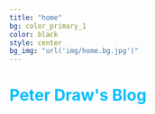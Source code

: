 ```yaml
---
title: "home"
bg: color_primary_1
color: black
style: center
bg_img: "url('img/home.bg.jpg')"
---
```


<div style="height:500px;">
	<h1 style="color: DeepSkyBlue;">Peter Draw's Blog</h1>
</div>